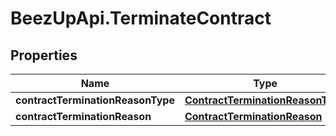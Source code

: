 # BeezUpApi.TerminateContract

## Properties
Name | Type | Description | Notes
------------ | ------------- | ------------- | -------------
**contractTerminationReasonType** | [**ContractTerminationReasonType**](ContractTerminationReasonType.md) |  | 
**contractTerminationReason** | [**ContractTerminationReason**](ContractTerminationReason.md) |  | [optional] 


